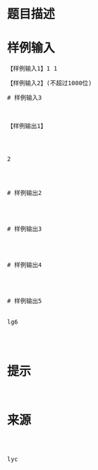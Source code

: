 

# 题目描述



# 样例输入


<pre>【样例输入1】1 1</pre>
<pre>【样例输入2】(不超过1000位)
</pre>
<pre>
# 样例输入3


<pre>【样例输出1】
</pre>
<pre>2</pre>
<pre>
# 样例输出2




# 样例输出3




# 样例输出4




# 样例输出5


lg6
</pre>

# 提示



# 来源


<p>
lyc
</p>
